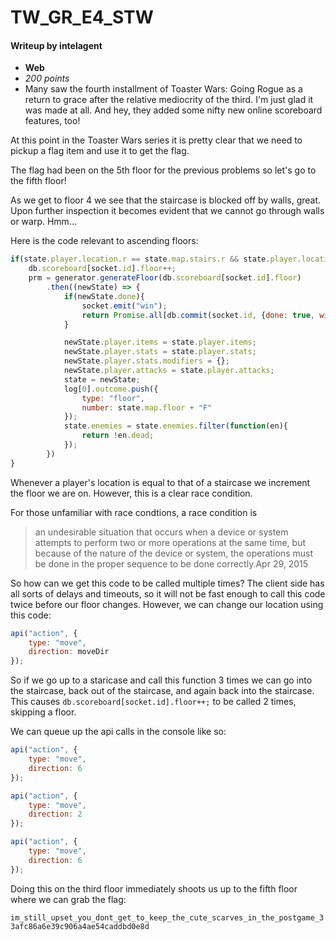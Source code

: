 # TW\_GR\_E4\_STW
#### Writeup by intelagent

* **Web**
* *200 points*
* Many saw the fourth installment of Toaster Wars: Going Rogue as a return to grace after the relative mediocrity of the third. I'm just glad it was made at all. And hey, they added some nifty new online scoreboard features, too!


At this point in the Toaster Wars series it is pretty clear that we need to pickup a flag item and use it to get the flag.

The flag had been on the 5th floor for the previous problems so let's go to the fifth floor!

As we get to floor 4 we see that the staircase is blocked off by walls, great. Upon further inspection it becomes evident that we cannot go through walls or warp. Hmm...

Here is the code relevant to ascending floors:

```javascript
if(state.player.location.r == state.map.stairs.r && state.player.location.c == state.map.stairs.c){
	db.scoreboard[socket.id].floor++;
	prm = generator.generateFloor(db.scoreboard[socket.id].floor)
		.then((newState) => {
			if(newState.done){
				socket.emit("win");
				return Promise.all[db.commit(socket.id, {done: true, win: true}), initState];
			}

			newState.player.items = state.player.items;
			newState.player.stats = state.player.stats;
			newState.player.stats.modifiers = {};
			newState.player.attacks = state.player.attacks;
			state = newState;
			log[0].outcome.push({
				type: "floor",
				number: state.map.floor + "F"
			});
			state.enemies = state.enemies.filter(function(en){
				return !en.dead;
			});
		})
}
```

Whenever a player's location is equal to that of a staircase we increment the floor we are on. However, this is a clear race condition.

For those unfamiliar with race condtions, a race condition is
> an undesirable situation that occurs when a device or system attempts to perform two or more operations at the same time, but because of the nature of the device or system, the operations must be done in the proper sequence to be done correctly.Apr 29, 2015


So how can we get this code to be called multiple times? The client side has all sorts of delays and timeouts, so it will not be fast enough to call this code twice before our floor changes. However, we can change our location using this code:

```javascript
api("action", {
	type: "move",
	direction: moveDir
});
```

So if we go up to a staricase and call this function 3 times we can go into the staircase, back out of the staircase, and again back into the staircase. This causes `db.scoreboard[socket.id].floor++;` to be called 2 times, skipping a floor.

We can queue up the api calls in the console like so:

```javascript
api("action", {
	type: "move",
	direction: 6
});

api("action", {
	type: "move",
	direction: 2
});

api("action", {
	type: "move",
	direction: 6
});
```

Doing this on the third floor immediately shoots us up to the fifth floor where we can grab the flag:

`im_still_upset_you_dont_get_to_keep_the_cute_scarves_in_the_postgame_33afc86a6e39c906a4ae54caddbd0e8d`
